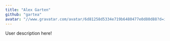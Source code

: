 ```yaml
---
title: "Alex Garten"
github: "gartea"
avatar: "//www.gravatar.com/avatar/6d81258d5334e719b6480477e0d80d88?d=identicon"
---
```


User description here!
